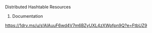 Distributed Hashtable Resources

1. Documentation

https://1drv.ms/u/s!AlAuuF6wd4V7m6BZyUXL4zXWpfpn9Q?e=FtbUZ9